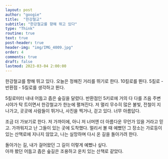 ```yaml
---
layout: post
author: "googie"
title:  "한강철교"
subtitle: "한강철교를 향해 뛰고 있다"
type: "Think"
routine: true
text: true
post-header: true
header-img: "img/IMG_4009.jpg"
order: 4
comments: true
draft: false
lastmod: 2023-03-04 2:00:00
---
```


한강철교를 향해 뛰고 있다. 오늘은 정해진 거리를 뛰기로 한다. 10킬로를 뛴다. 5킬로 - 반환점 - 5킬로를 생각하고 뛴다.

5킬로미터 내내 어둡고 좁은 숲길을 달렸다. 반환점인 5키로에 거의 다 다를 즈음 주변 시야가 탁 트이면서 한강철교가 한눈에 펼쳐진다.
저 멀리 무수히 많은 불빛, 전철이 지나가고, 곳곳에 사람들이 뛰거나, 사진을 찍거나, 걷고 있다. 너무 아름답다.

조금 더 가보기로 한다. 저 가까이에, 아니 저 너머엔 더 아름다운 무언가 있을 거라고 믿고. 가까워지고 난 그들이 있는 곳에 도착했다.
멀리서 볼 때 예뻤던 그 장소는 가로등이 있는 산책로에 지나지 않았고, 나는 실망하며 다시 온 길을 돌아가려 한다.

돌아가는 길, 내가 걸어왔던 그 길이 이렇게 예뻤나 싶다.  
아까 봤던 어둡고 좁은 숲길은 조용하고 운치 있는 산책로 같았다.

<!-- 문득 생각이 들었다. 누군가 내가 뛰는 것을 봤을 때, 적어도 멋있는 부분이 있었다면 좋겠다.
누군간 내가 뛰는 걸 보면서 힘내서 더 나아가게 했다면 좋겠다. -->




